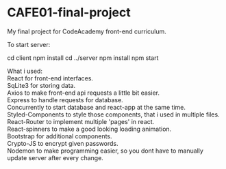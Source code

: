 # CAFE01-final-project
My final project for CodeAcademy front-end curriculum.

To start server: 

cd client
npm install
cd ../server
npm install
npm start

What i used:  <br>
React for front-end interfaces. <br>
SqLite3 for storing data. <br>
Axios to make front-end api requests a little bit easier. <br>
Express to handle requests for database. <br>
Concurrently to start database and react-app at the same time. <br>
Styled-Components to style those components, that i used in multiple files. <br>
React-Router to implement multiple 'pages' in react. <br>
React-spinners to make a good looking loading animation. <br>
Bootstrap for additional components. <br>
Crypto-JS to encrypt given passwords. <br>
Nodemon to make programming easier, so you dont have to manually update server after every change. <br>
